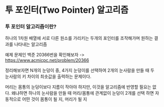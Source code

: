 # 투 포인터(Two Pointer) 알고리즘

### 투 포인터 알고리즘이란?

하나의 1차원 배열에 서로 다른 원소를 가리키는 두개의 포인터를 조작해가며 원하는 결과를 나타내는 알고리즘

예제 문제인 백준 20366번을 확인해보자
	-> https://www.acmicpc.net/problem/20366

정리해보자면 N개의 눈덩이 중, 4가지 눈덩이를 선택하여 2개의 눈사람을 만들 때 두 눈사람의 키 차이의 최솟값을 출력하는 문제이다.

머리는 몸통의 눈덩이보다 지름이 작아야 하지만, 이것을 알고리즘에 반영할 필요는 없다. 왜냐하면 하나의 눈사람을 만들 때 머리/몸통에 관계없이 눈덩이 2개를 선택 하면 자동적으로 어떤 것이 몸통이 될 지, 머리가 될 지 
<!--stackedit_data:
eyJoaXN0b3J5IjpbNTM1MjU1NDYyLDE3MTE2MDU3MTFdfQ==
-->